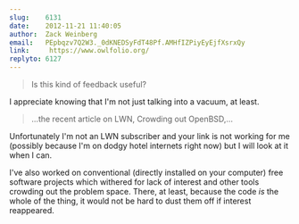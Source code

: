 ```yaml
---
slug:    6131
date:    2012-11-21 11:40:05
author:  Zack Weinberg
email:   PEpbqzv7Q2W3._0dKNEDSyFdT48Pf.AMHfIZPiyEyEjfXsrxQy
link:     https://www.owlfolio.org/
replyto: 6127
---
```


<blockquote>Is this kind of feedback useful?</blockquote>

I appreciate knowing that I'm not just talking into a vacuum, at least.

<blockquote>…the recent article on LWN, Crowding out OpenBSD,…</blockquote>

Unfortunately I'm not an LWN subscriber and your link is not working
for me (possibly because I'm on dodgy hotel internets right now) but I
will look at it when I can.

I've also worked on conventional (directly installed on your computer)
free software projects which withered for lack of interest and other
tools crowding out the problem space.  There, at least, because the
code <i>is</i> the whole of the thing, it would not be hard to dust
them off if interest reappeared.
